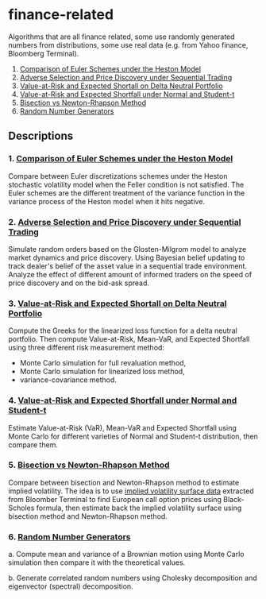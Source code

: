 # finance-related
Algorithms that are all finance related, some use randomly generated numbers from distributions, some use real data (e.g. from Yahoo finance, Bloomberg Terminal). 

1. [Comparison of Euler Schemes under the Heston Model](https://github.com/devinagabriella/finance-related/blob/main/Euler_schemes_Heston_model.py)
2. [Adverse Selection and Price Discovery under Sequential Trading](https://github.com/devinagabriella/finance-related/blob/main/Glosten_Milgrom_simulation.py)
3. [Value-at-Risk and Expected Shortall on Delta Neutral Portfolio](https://github.com/devinagabriella/finance-related/blob/main/Delta_Neutral_VaR_ES.py)
4. [Value-at-Risk and Expected Shortfall under Normal and Student-t](https://github.com/devinagabriella/finance-related/blob/main/VaR_ES.py)
5. [Bisection vs Newton-Rhapson Method](https://github.com/devinagabriella/finance-related/blob/main/Bisection_Newton_Rhapson_updated.py)
6. [Random Number Generators](https://github.com/devinagabriella/finance-related/blob/main/random_num_gen.py)


## Descriptions

### 1. [Comparison of Euler Schemes under the Heston Model](https://github.com/devinagabriella/finance-related/blob/main/Euler_schemes_Heston_model.py)
Compare between Euler discretizations schemes under the Heston stochastic volatility model when the Feller condition is not satisfied. The Euler schemes are the different treatment of the variance function in the variance process of the Heston model when it hits negative.

### 2. [Adverse Selection and Price Discovery under Sequential Trading](https://github.com/devinagabriella/finance-related/blob/main/Glosten_Milgrom_simulation.py)
Simulate random orders based on the Glosten-Milgrom model to analyze market dynamics and price discovery. Using Bayesian belief updating to track dealer's belief of the asset value in a sequential trade environment. Analyze the effect of different amount of informed traders on the speed of price discovery and on the bid-ask spread.

### 3. [Value-at-Risk and Expected Shortall on Delta Neutral Portfolio](https://github.com/devinagabriella/finance-related/blob/main/Delta_Neutral_VaR_ES.py)
Compute the Greeks for the linearized loss function for a delta neutral portfolio. Then compute Value-at-Risk, Mean-VaR, and Expected Shortfall using three different risk measurement method:
- Monte Carlo simulation for full revaluation method,
- Monte Carlo simulation for linearized loss method,
- variance-covariance method.

### 4. [Value-at-Risk and Expected Shortfall under Normal and Student-t](https://github.com/devinagabriella/finance-related/blob/main/VaR_ES.py)
Estimate Value-at-Risk (VaR), Mean-VaR and Expected Shortfall using Monte Carlo for different varieties of Normal and Student-t distribution, then compare them.

### 5. [Bisection vs Newton-Rhapson Method](https://github.com/devinagabriella/finance-related/blob/main/Bisection_Newton_Rhapson_updated.py)
Compare between bisection and Newton-Rhapson method to estimate implied volatility. The idea is to use [implied volatility surface data](https://github.com/devinagabriella/finance-related/blob/main/implied%20vol%20surface.csv) extracted from Bloomber Terminal to find European call option prices using Black-Scholes formula, then estimate back the implied volatility surface using bisection method and Newton-Rhapson method.

### 6. [Random Number Generators](https://github.com/devinagabriella/finance-related/blob/main/random_num_gen.py)
   a. Compute mean and variance of a Brownian motion using Monte Carlo simulation then compare it with the theoretical values.
   
   b. Generate correlated random numbers using Cholesky decomposition and eigenvector (spectral) decomposition.


